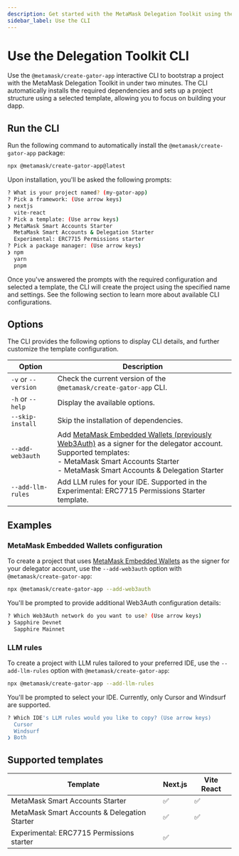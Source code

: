 ```yaml
---
description: Get started with the MetaMask Delegation Toolkit using the `@metamask/create-gator-app` CLI.
sidebar_label: Use the CLI
---
```


# Use the Delegation Toolkit CLI

Use the `@metamask/create-gator-app` interactive CLI to bootstrap a project with the MetaMask Delegation Toolkit in under two minutes. 
The CLI automatically installs the required dependencies and sets up a project structure using a selected template,
allowing you to focus on building your dapp.

## Run the CLI

Run the following command to automatically install the `@metamask/create-gator-app` package:

```bash
npx @metamask/create-gator-app@latest
```

Upon installation, you'll be asked the following prompts:

```bash
? What is your project named? (my-gator-app)
? Pick a framework: (Use arrow keys) 
❯ nextjs
  vite-react
? Pick a template: (Use arrow keys)
❯ MetaMask Smart Accounts Starter
  MetaMask Smart Accounts & Delegation Starter
  Experimental: ERC7715 Permissions starter
? Pick a package manager: (Use arrow keys)
❯ npm 
  yarn 
  pnpm 
```

Once you've answered the prompts with the required configuration and selected a template, the CLI will create the 
project using the specified name and settings.
See the following section to learn more about available CLI configurations. 

## Options

The CLI provides the following options to display CLI details, and further customize the template configuration.

| Option              | Description                                                                                                                                                 |
|---------------------|-------------------------------------------------------------------------------------------------------------------------------------------------------------|
| `-v` or `--version` | Check the current version of the `@metamask/create-gator-app` CLI.                                                                                                    |
| `-h` or `--help`    | Display the available options.                                                                                                                              |
| `--skip-install`    | Skip the installation of dependencies.                                                                                                                      |
| `--add-web3auth` | Add [MetaMask Embedded Wallets (previously Web3Auth)](/embedded-wallets) as a signer for the delegator account.<br/>Supported templates:<br/>- MetaMask Smart Accounts Starter<br/>- MetaMask Smart Accounts & Delegation Starter |
| `--add-llm-rules`   | Add LLM rules for your IDE. Supported in the Experimental: ERC7715 Permissions Starter template.                                                                 |

## Examples

### MetaMask Embedded Wallets configuration

To create a project that uses [MetaMask Embedded Wallets](/embedded-wallets) as the signer for your delegator 
account, use the `--add-web3auth` option with `@metamask/create-gator-app`:

```bash
npx @metamask/create-gator-app --add-web3auth
```

You'll be prompted to provide additional Web3Auth configuration details:

```bash
? Which Web3Auth network do you want to use? (Use arrow keys)
❯ Sapphire Devnet 
  Sapphire Mainnet 
```

### LLM rules

To create a project with LLM rules tailored to your preferred IDE, use the `--add-llm-rules` option with `@metamask/create-gator-app`:

```bash
npx @metamask/create-gator-app --add-llm-rules
```

You'll be prompted to select your IDE.
Currently, only Cursor and Windsurf are supported.

```bash
? Which IDE's LLM rules would you like to copy? (Use arrow keys)
  Cursor 
  Windsurf 
❯ Both 
```

## Supported templates

| Template                                           | Next.js | Vite React |
|----------------------------------------------------|---------|------------|
| MetaMask Smart Accounts Starter                    | ✅       | ✅         |
| MetaMask Smart Accounts &amp; Delegation Starter   | ✅       | ✅         | 
| Experimental: ERC7715 Permissions starter          | ✅       |            |

